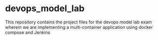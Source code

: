 # devops_model_lab
This repository contains the project files for the devops model lab exam wherein we are implementing a multi-container application using docker compose and Jenkins
